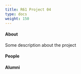 ```yaml
---
title: R61 Project 04
type: docs
weight: 150
---
```


#### About
Some description about the project

#### People

#### Alumni